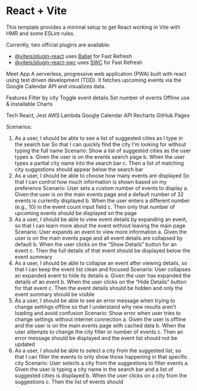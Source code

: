 # React + Vite

This template provides a minimal setup to get React working in Vite with HMR and some ESLint rules.

Currently, two official plugins are available:

- [@vitejs/plugin-react](https://github.com/vitejs/vite-plugin-react/blob/main/packages/plugin-react/README.md) uses [Babel](https://babeljs.io/) for Fast Refresh
- [@vitejs/plugin-react-swc](https://github.com/vitejs/vite-plugin-react-swc) uses [SWC](https://swc.rs/) for Fast Refresh

Meet App
A serverless, progressive web application (PWA) built with react using test driven development (TDD). It fetches upcoming events via the Google Calendar API and visualizes data.

Features
Filter by city
Toggle event details
Set number of events
Offline use & installable
Charts

Tech
React, Jest
AWS Lambda
Google Calendar API
Recharts
GitHub Pages

Scenarios:

1. As a user, I should be able to see a list of suggested cities as I type in the search bar So that I can quickly find the city I'm looking for without typing the full name Scenario: Show a list of suggested cities as the user types
   a. Given the user is on the events search page
   b. When the user types a partial city name into the search bar
   c. Then a list of matching city suggestions should appear below the search bar
2. As a user, I should be able to choose how many events are displayed So that I can control how much information is shown based on my preference Scenario: User sets a custom number of events to display
   a. Given the user is on the main events page and a default number of 32 events is currently displayed
   b. When the user enters a different number (e.g., 10) in the event count input field
   c. Then only that number of upcoming events should be displayed on the page
3. As a user, I should be able to view event details by expanding an event, so that I can learn more about the event without leaving the main page Scenario: User expands an event to view more information
   a. Given the user is on the main events page and all event details are collapsed by default
   b. When the user clicks on the “Show Details” button for an event
   c. Then the full details of that event should be displayed below the event summary
4. As a user, I should be able to collapse an event after viewing details, so that I can keep the event list clean and focused Scenario: User collapses an expanded event to hide its details
   a. Given the user has expanded the details of an event
   b. When the user clicks on the “Hide Details” button for that event
   c. Then the event details should be hidden and only the event summary should be visible
5. As a user, I should be able to see an error message when trying to change settings offline so that I understand why new results aren't loading and avoid confusion Scenario: Show error when user tries to change settings without internet connection
   a. Given the user is offline and the user is on the main events page with cached data
   b. When the user attempts to change the city filter or number of events
   c. Then an error message should be displayed and the event list should not be updated
6. As a user, I should be able to select a city from the suggested list, so that I can filter the events to only show those happening in that specific city Scenario: User selects a city from the suggestions to filter events
   a. Given the user is typing a city name in the search bar and a list of suggested cities is displayed
   b. When the user clicks on a city from the suggestions
   c. Then the list of events should
